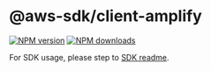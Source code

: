 # @aws-sdk/client-amplify

[![NPM version](https://img.shields.io/npm/v/@aws-sdk/client-amplify/latest.svg)](https://www.npmjs.com/package/@aws-sdk/client-amplify)
[![NPM downloads](https://img.shields.io/npm/dm/@aws-sdk/client-amplify.svg)](https://www.npmjs.com/package/@aws-sdk/client-amplify)

For SDK usage, please step to [SDK readme](https://github.com/aws/aws-sdk-js-v3).
